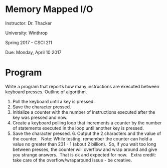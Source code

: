 # Memory Mapped I/O

Instructor: Dr. Thacker

University: Winthrop

Spring 2017 - CSCI 211

Due: Monday, April 10 2017

# Program

Write a program that reports how many instructions are executed between keyboard presses.
Outline of algorithm.

1. Poll the keyboard until a key is pressed.
2. Save the character pressed.
3. Initialize a counter with the number of instructions executed after the key was pressed and now.
4. Create a keyboard polling loop that increments a counter by the number of statements executed in the loop until another key is pressed.
5. Save the character pressed.
6. Output the 2 characters and the value of the counter.
 
Note: While testing, remember the counter can hold a value no greater than 231 - 1 (about 2 billion).  So, if you wait too long between presses, the counter will overflow and wrap around and give you strange answers.  That is ok and expected for now.
 
Extra credit: take care of the overflow/wraparound issue - be creative.
